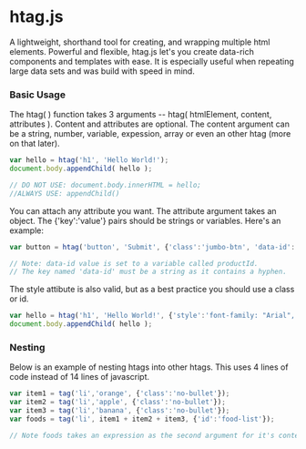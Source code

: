 # htag.js
A lightweight, shorthand tool for creating, and wrapping multiple html elements. Powerful and flexible, htag.js let's you create data-rich components and templates with ease. It is especially useful when repeating large data sets and was build with speed in mind.

### Basic Usage
The htag( ) function takes 3 arguments -- htag( htmlElement, content, attributes ). Content and attributes are optional. The content argument can be a string, number, variable, expession, array or even an other htag (more on that later).
```javascript
var hello = htag('h1', 'Hello World!');
document.body.appendChild( hello );

// DO NOT USE: document.body.innerHTML = hello;
//ALWAYS USE: appendChild()
```
You can attach any attribute you want. The attribute argument takes an object. The {'key':'value'} pairs should be strings or variables. Here's an example:
```javascript
var button = htag('button', 'Submit', {'class':'jumbo-btn', 'data-id': productId } );

// Note: data-id value is set to a variable called productId.
// The key named 'data-id' must be a string as it contains a hyphen.
```
The style attibute is also valid, but as a best practice you should use a class or id.
```javascript
var hello = htag('h1', 'Hello World!', {'style':'font-family: "Arial", sans-serif; color:red'} );
document.body.appendChild( hello );
```
### Nesting
Below is an example of nesting htags into other htags. This uses 4 lines of code instead of 14 lines of javascript.
```javascript
var item1 = tag('li','orange', {'class':'no-bullet'});
var item2 = tag('li','apple', {'class':'no-bullet'});
var item3 = tag('li','banana', {'class':'no-bullet'});
var foods = tag('li', item1 + item2 + item3, {'id':'food-list'});

// Note foods takes an expression as the second argument for it's content.
```

